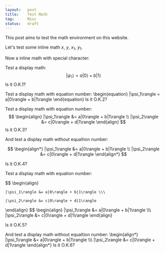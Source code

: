```yaml
---
layout:   post
title:    Test Math
tag:      Misc
status:   draft
---
```


This post aims to test the math environment on this website.

<!--more-->


Let's test some inline math $x$, $y$, $x_1$, $y_1$.

Now a inline math with special character:



Test a display math:
$$
   |\psi_1\rangle = a|0\rangle + b|1\rangle
$$
Is it O.K.1?

Test a display math with equation number:
\begin{equation}
   |\psi_1\rangle = a|0\rangle + b|1\rangle
\end{equation}
Is it O.K.2?

Test a display math with equation number:
$$
  \begin{align}
    |\psi_1\rangle &= a|0\rangle + b|1\rangle \\
    |\psi_2\rangle &= c|0\rangle + d|1\rangle
  \end{align}
$$
Is it O.K.3?

And test a display math without equaltion number:

$$
  \begin{align*}
    |\psi_1\rangle &= a|0\rangle + b|1\rangle \\
    |\psi_2\rangle &= c|0\rangle + d|1\rangle
  \end{align*}
$$

Is it O.K.4?

Test a display math with equation number:

$$
\begin{align}

    |\psi_1\rangle &= a|0\rangle + b|1\rangle \\\

    |\psi_2\rangle &= c|0\rangle + d|1\rangle

\end{align}
$$
\begin{align}
    |\psi_1\rangle &= a|0\rangle + b|1\rangle \\\\\\
    |\psi_2\rangle &= c|0\rangle + d|1\rangle
\end{align}

Is it O.K.5?

And test a display math without equaltion number:
\begin{align\*}
    |\psi_1\rangle &= a|0\rangle + b|1\rangle \\\\\\
    |\psi_2\rangle &= c|0\rangle + d|1\rangle
\end{align\*}
Is it O.K.6?